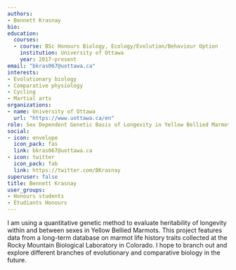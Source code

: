 ```yaml
---
authors:
- Bennett Krasnay
bio:
education:
  courses:
  - course: BSc Honours Biology, Ecology/Evolution/Behaviour Option
    institution: University of Ottawa
    year: 2017-present
email: "bkras067@uottawa.ca"
interests:
- Evolutionary biology
- Comparative physiology
- Cycling
- Martial arts
organizations:
- name: University of Ottawa
  url: "https://www.uottawa.ca/en"
role: Sex Dependent Genetic Basis of Longevity in Yellow Bellied Marmots
social:
- icon: envelope
  icon_pack: fas
  link: bkras067@uottawa.ca
- icon: twitter
  icon_pack: fab
  link: https://twitter.com/BKrasnay
superuser: false
title: Bennett Krasnay
user_groups:
- Honours students
- Étudiants Honours
---
```


I am using a quantitative genetic method to evaluate heritability of longevity within and between sexes in Yellow Bellied Marmots. This project features data from a long-term database on marmot life history traits collected at the Rocky Mountain Biological Laboratory in Colorado. I hope to branch out and explore different branches of evolutionary and comparative biology in the future.
